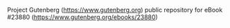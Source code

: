Project Gutenberg (https://www.gutenberg.org) public repository for eBook #23880 (https://www.gutenberg.org/ebooks/23880)
